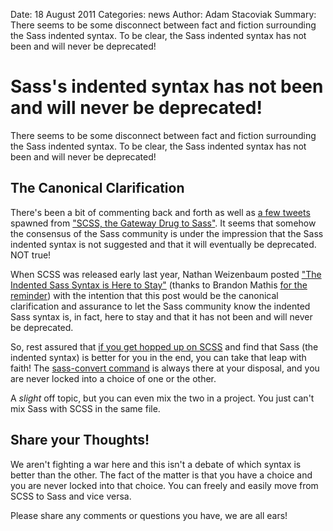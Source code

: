 Date: 18 August 2011
Categories: news
Author: Adam Stacoviak
Summary: There seems to be some disconnect between fact and fiction surrounding the Sass indented syntax. To be clear, the Sass indented syntax has not been and will never be deprecated!

# Sass's indented syntax has not been and will never be deprecated!

There seems to be some disconnect between fact and fiction surrounding the Sass indented syntax. To be clear, the Sass indented syntax has not been and will never be deprecated!

## The Canonical Clarification

There's been a bit of commenting back and forth as well as [a few tweets](http://twitter.theinfo.org/104218610393821184) spawned from ["SCSS, the Gateway Drug to Sass"](/articles/sass-the-gateway-drug). It seems that somehow the consensus of the Sass community is under the impression that the Sass indented syntax is not suggested and that it will eventually be deprecated. NOT true!

When SCSS was released early last year, Nathan Weizenbaum posted ["The Indented Sass Syntax is Here to Stay"](http://nex-3.com/posts/102-the-indented-sass-syntax-is-here-to-stay) (thanks to Brandon Mathis [for the reminder](https://twitter.com/imathis/status/104218610393821184)) with the intention that this post would be the canonical clarification and assurance to let the Sass community know the indented Sass syntax is, in fact, here to stay and that it has not been and will never be deprecated.

So, rest assured that [if you get hopped up on SCSS](/articles/sass-the-gateway-drug) and find that Sass (the indented syntax) is better for you in the end, you can take that leap with faith! The [sass-convert command](http://sass-lang.com/docs/yardoc/file.SASS_REFERENCE.html#syntax) is always there at your disposal, and you are never locked into a choice of one or the other.

A _slight_ off topic, but you can even mix the two in a project. You just can't mix Sass with SCSS in the same file.

## Share your Thoughts!

We aren't fighting a war here and this isn't a debate of which syntax is better than the other. The fact of the matter is that you have a choice and you are never locked into that choice. You can freely and easily move from SCSS to Sass and vice versa.

Please share any comments or questions you have, we are all ears!